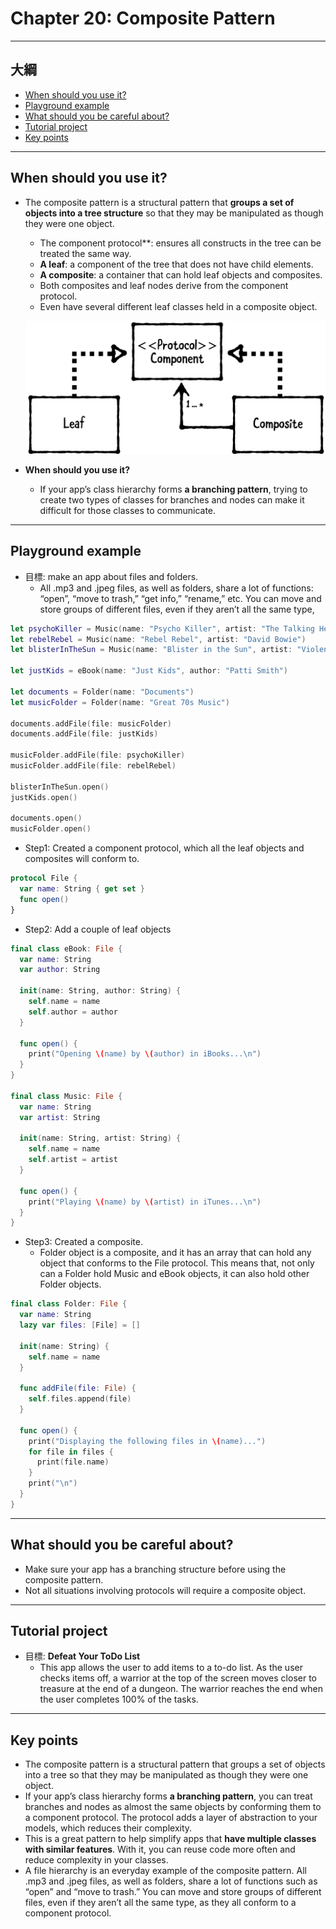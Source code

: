 # Chapter 20: Composite Pattern

------

## 大綱

- [When should you use it?](#1)
- [Playground example](#2)
- [What should you be careful about?](#3)
- [Tutorial project](#4)
- [Key points](5)

------

<h2 id="1">When should you use it?</h2>

- The composite pattern is a structural pattern that **groups a set of objects into a tree structure** so that they may be manipulated as though they were one object.

  - The component protocol**: ensures all constructs in the tree can be treated the same way.
  - **A leaf**: a component of the tree that does not have child elements.
  - **A composite**: a container that can hold leaf objects and composites.
  - Both composites and leaf nodes derive from the component protocol. 
  - Even have several different leaf classes held in a composite object.

  ![](../.gitbook/assets/24.png)

- **When should you use it?**

  - If your app’s class hierarchy forms **a branching pattern**, trying to create two types of classes for branches and nodes can make it difficult for those classes to communicate.


------

<h2 id="2">Playground example</h2>

- 目標:  make an app about files and folders. 
  - All .mp3 and .jpeg files, as well as folders, share a lot of functions: “open”, “move to trash,” “get info,” “rename,” etc. You can move and store groups of different files, even if they aren’t all the same type,

```Swift
let psychoKiller = Music(name: "Psycho Killer", artist: "The Talking Heads")
let rebelRebel = Music(name: "Rebel Rebel", artist: "David Bowie")
let blisterInTheSun = Music(name: "Blister in the Sun", artist: "Violent Femmes")

let justKids = eBook(name: "Just Kids", author: "Patti Smith")

let documents = Folder(name: "Documents")
let musicFolder = Folder(name: "Great 70s Music")

documents.addFile(file: musicFolder) 
documents.addFile(file: justKids)

musicFolder.addFile(file: psychoKiller)
musicFolder.addFile(file: rebelRebel)

blisterInTheSun.open()
justKids.open()

documents.open()
musicFolder.open()
```

- Step1: Created a component protocol, which all the leaf objects and composites will conform to.

```swift
protocol File {
  var name: String { get set }
  func open()
}
```

- Step2: Add a couple of leaf objects

```Swift
final class eBook: File {
  var name: String
  var author: String
  
  init(name: String, author: String) {
    self.name = name
    self.author = author
  }
  
  func open() {
    print("Opening \(name) by \(author) in iBooks...\n")
  }
}

final class Music: File {
  var name: String
  var artist: String
  
  init(name: String, artist: String) {
    self.name = name
    self.artist = artist
  }
  
  func open() {
    print("Playing \(name) by \(artist) in iTunes...\n")
  }
}
```

- Step3: Created a composite.
  -  Folder object is a composite, and it has an array that can hold any object that conforms to the File protocol. This means that, not only can a Folder hold Music and eBook objects, it can also hold other Folder objects.

```Swift
final class Folder: File {
  var name: String
  lazy var files: [File] = []
  
  init(name: String) {
    self.name = name
  }
  
  func addFile(file: File) {
    self.files.append(file)
  }
  
  func open() {
    print("Displaying the following files in \(name)...")
    for file in files {
      print(file.name)
    }
    print("\n")
  }
}
```

------

<h2 id="3">What should you be careful about?</h2>

- Make sure your app has a branching structure before using the composite pattern. 
- Not all situations involving protocols will require a composite object.


------

<h2 id="4">Tutorial project</h2>

- 目標:  **Defeat Your ToDo List**
  - This app allows the user to add items to a to-do list. As the user checks items off, a warrior at the top of the screen moves closer to treasure at the end of a dungeon. The warrior reaches the end when the user completes 100% of the tasks.


------

<h2 id="5">Key points</h2>

- The composite pattern is a structural pattern that groups a set of objects into a tree so that they may be manipulated as though they were one object.
- If your app’s class hierarchy forms **a branching pattern**, you can treat branches and nodes as almost the same objects by conforming them to a component protocol. The protocol adds a layer of abstraction to your models, which reduces their complexity.
- This is a great pattern to help simplify apps that **have multiple classes with similar features**. With it, you can reuse code more often and reduce complexity in your classes.
- A file hierarchy is an everyday example of the composite pattern. All .mp3 and .jpeg files, as well as folders, share a lot of functions such as “open” and “move to trash.” You can move and store groups of different files, even if they aren’t all the same type, as they all conform to a component protocol.